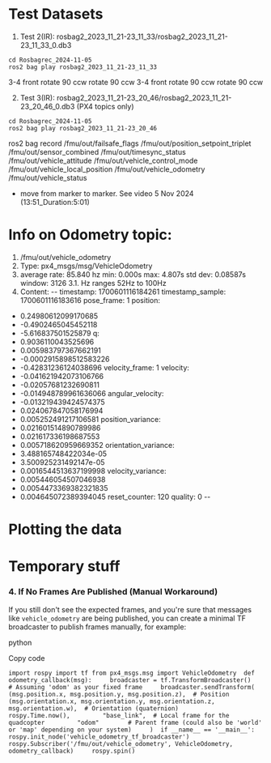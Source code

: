 
# Test Datasets

1. Test 2(IR): rosbag2_2023_11_21-23_11_33/rosbag2_2023_11_21-23_11_33_0.db3
```Shell
cd Rosbagrec_2024-11-05
ros2 bag play rosbag2_2023_11_21-23_11_33
```
3-4 front
rotate 90 ccw
rotate 90 ccw
3-4 front
rotate 90 ccw
rotate 90 ccw


2. Test 3(IR): rosbag2_2023_11_21-23_20_46/rosbag2_2023_11_21-23_20_46_0.db3 (PX4 topics only) 
```Shell
cd Rosbagrec_2024-11-05
ros2 bag play rosbag2_2023_11_21-23_20_46
```
ros2 bag record /fmu/out/failsafe_flags /fmu/out/position_setpoint_triplet /fmu/out/sensor_combined /fmu/out/timesync_status /fmu/out/vehicle_attitude /fmu/out/vehicle_control_mode /fmu/out/vehicle_local_position /fmu/out/vehicle_odometry /fmu/out/vehicle_status
- move from marker to marker. See video 5 Nov 2024 (13:51_Duration:5:01)


# Info on Odometry topic:

1. /fmu/out/vehicle_odometry
2. Type: px4_msgs/msg/VehicleOdometry
3. average rate: 85.840 hz
	min: 0.000s max: 4.807s std dev: 0.08587s window: 3126
		3.1. Hz ranges 52Hz to 100Hz
4. Content:
--
timestamp: 1700601116184261
timestamp_sample: 1700601116183616
pose_frame: 1
position:
- 0.24980612099170685
- -0.4902465045452118
- -5.616837501525879
q:
- 0.9036110043525696
- 0.005983797367662191
- -0.0002915898512583226
- -0.42831236124038696
velocity_frame: 1
velocity:
- -0.041621942073106766
- -0.02057681232690811
- -0.014948789961636066
angular_velocity:
- -0.013219439424574375
- 0.024067847058176994
- 0.005252491217106581
position_variance:
- 0.021601514890789986
- 0.021617336198687553
- 0.005718620959669352
orientation_variance:
- 3.488165748422034e-05
- 3.500925231492147e-05
- 0.0016544513637199998
velocity_variance:
- 0.005446054507046938
- 0.0054473369382321835
- 0.004645072389394045
reset_counter: 120
quality: 0
--



# Plotting the data













# Temporary stuff

### 4. **If No Frames Are Published (Manual Workaround)**

If you still don't see the expected frames, and you're sure that messages like `vehicle_odometry` are being published, you can create a minimal TF broadcaster to publish frames manually, for example:

python

Copy code

`import rospy import tf from px4_msgs.msg import VehicleOdometry  def odometry_callback(msg):     broadcaster = tf.TransformBroadcaster()     # Assuming 'odom' as your fixed frame     broadcaster.sendTransform(         (msg.position.x, msg.position.y, msg.position.z),  # Position         (msg.orientation.x, msg.orientation.y, msg.orientation.z, msg.orientation.w),  # Orientation (quaternion)         rospy.Time.now(),         "base_link",  # Local frame for the quadcopter         "odom"        # Parent frame (could also be 'world' or 'map' depending on your system)     )  if __name__ == '__main__':     rospy.init_node('vehicle_odometry_tf_broadcaster')     rospy.Subscriber('/fmu/out/vehicle_odometry', VehicleOdometry, odometry_callback)     rospy.spin()`